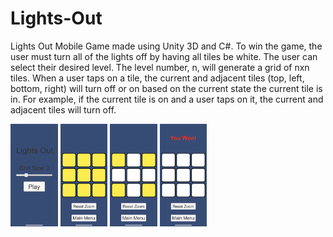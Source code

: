 # Lights-Out
 Lights Out Mobile Game made using Unity 3D and C#.
 To win the game, the user must turn all of the lights off by having all tiles be white.
 The user can select their desired level. The level number, n, will generate a grid of nxn tiles.
 When a user taps on a tile, the current and adjacent tiles (top, left, bottom, right) will turn off or on based on the current state the current tile is in. For example, if the current tile is on and a user taps on it, the current and adjacent tiles will turn off.

<img src="https://github.com/KittatamSaisaard/Lights-Out/blob/main/Demo/IMG_1905.PNG?raw=true" width="15%" height="15%"> <img src="https://github.com/KittatamSaisaard/Lights-Out/blob/main/Demo/IMG_1906.PNG?raw=true" width="15%" height="15%"> <img src="https://github.com/KittatamSaisaard/Lights-Out/blob/main/Demo/IMG_1907.PNG?raw=true" width="15%" height="15%"> <img src="https://github.com/KittatamSaisaard/Lights-Out/blob/main/Demo/IMG_1908.PNG?raw=true" width="15%" height="15%">

